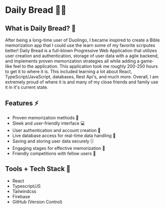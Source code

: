 # Daily Bread 📖✨

## What is Daily Bread? 🤔
After being a long-time user of Duolingo, I became inspired to create a Bible memorization app that I could use the learn some of my favorite scriputes better! Daily Bread is a full-blown Progressive Web Application that utilizes user creation and authentication, storage of user data with a agile backend, and implements proven memorization strategies all while adding a game-like feel to the application. This application took me roughly 200-250 hours to get it to where it is. This included learning a lot about React, TypeScript/JavaScript, databases, Rest Api's, and much more. Overall, I am extremely proud of where it is and many of my close friends and family use it in it's current state.  

## Features ⚡
- Proven memorization methods 🧠
- Sleek and user-friendly interface 💻
- User authentication and account creation 🔐
- Live database access for real-time data handling 🚀
- Saving and storing user data securely 🗄️
- Engaging stages for effective memorization 🎉
- Friendly competitions with fellow users 🤝

## Tools + Tech Stack 🔨
- React
- Typescript/JS
- Tailwindcss
- Firebase
- GitHub (Version Control)

